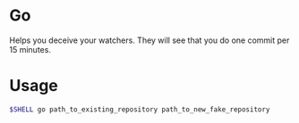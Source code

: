 # Go

Helps you deceive your watchers. They will see that you do one commit per 15 minutes.

# Usage
```bash
$SHELL go path_to_existing_repository path_to_new_fake_repository
```
